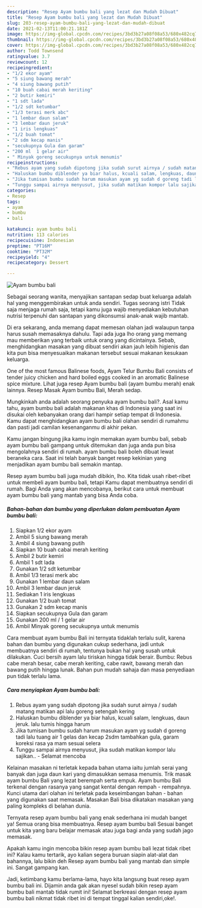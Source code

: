 ```yaml
---
description: "Resep Ayam bumbu bali yang lezat dan Mudah Dibuat"
title: "Resep Ayam bumbu bali yang lezat dan Mudah Dibuat"
slug: 203-resep-ayam-bumbu-bali-yang-lezat-dan-mudah-dibuat
date: 2021-02-13T11:00:21.181Z
image: https://img-global.cpcdn.com/recipes/3bd3b27a08f08a53/680x482cq70/ayam-bumbu-bali-foto-resep-utama.jpg
thumbnail: https://img-global.cpcdn.com/recipes/3bd3b27a08f08a53/680x482cq70/ayam-bumbu-bali-foto-resep-utama.jpg
cover: https://img-global.cpcdn.com/recipes/3bd3b27a08f08a53/680x482cq70/ayam-bumbu-bali-foto-resep-utama.jpg
author: Todd Townsend
ratingvalue: 3.7
reviewcount: 12
recipeingredient:
- "1/2 ekor ayam"
- "5 siung bawang merah"
- "4 siung bawang putih"
- "10 buah cabai merah keriting"
- "2 butir kemiri"
- "1 sdt lada"
- "1/2 sdt ketumbar"
- "1/3 terasi merk abc"
- "1 lembar daun salam"
- "3 lembar daun jeruk"
- "1 iris lengkuas"
- "1/2 buah tomat"
- "2 sdm kecap manis"
- "secukupnya Gula dan garam"
- "200 ml  1 gelar air"
- " Minyak goreng secukupnya untuk menumis"
recipeinstructions:
- "Rebus ayam yang sudah dipotong jika sudah surut airnya / sudah matang matikan api lalu goreng setengah kering"
- "Haluskan bumbu diblender ya biar halus, kcuali salam, lengkuas, daun jeruk. lalu tumis hingga harum"
- "Jika tumisan bumbu sudah harum masukan ayam yg sudah d goreng tadi lalu tuang air 1 gelas dan kecap 2sdm tambahkan gula, garam koreksi rasa ya mam sesuai selera"
- "Tunggu sampai airnya menyusut, jika sudah matikan kompor lalu sajikan.. Selamat mencoba"
categories:
- Resep
tags:
- ayam
- bumbu
- bali

katakunci: ayam bumbu bali 
nutrition: 113 calories
recipecuisine: Indonesian
preptime: "PT16M"
cooktime: "PT32M"
recipeyield: "4"
recipecategory: Dessert

---
```



![Ayam bumbu bali](https://img-global.cpcdn.com/recipes/3bd3b27a08f08a53/680x482cq70/ayam-bumbu-bali-foto-resep-utama.jpg)

Sebagai seorang wanita, menyajikan santapan sedap buat keluarga adalah hal yang menggembirakan untuk anda sendiri. Tugas seorang istri Tidak saja menjaga rumah saja, tetapi kamu juga wajib menyediakan kebutuhan nutrisi terpenuhi dan santapan yang dikonsumsi anak-anak wajib mantab.

Di era  sekarang, anda memang dapat memesan olahan jadi walaupun tanpa harus susah memasaknya dahulu. Tapi ada juga lho orang yang memang mau memberikan yang terbaik untuk orang yang dicintainya. Sebab, menghidangkan masakan yang dibuat sendiri akan jauh lebih higienis dan kita pun bisa menyesuaikan makanan tersebut sesuai makanan kesukaan keluarga. 

One of the most famous Balinese foods, Ayam Telur Bumbu Bali consists of tender juicy chicken and hard boiled eggs cooked in an aromatic Balinese spice mixture. Lihat juga resep Ayam bumbu bali (ayam bumbu merah) enak lainnya. Resep Masak Ayam bumbu Bali, Merah sedap.

Mungkinkah anda adalah seorang penyuka ayam bumbu bali?. Asal kamu tahu, ayam bumbu bali adalah makanan khas di Indonesia yang saat ini disukai oleh kebanyakan orang dari hampir setiap tempat di Indonesia. Kamu dapat menghidangkan ayam bumbu bali olahan sendiri di rumahmu dan pasti jadi camilan kesenanganmu di akhir pekan.

Kamu jangan bingung jika kamu ingin memakan ayam bumbu bali, sebab ayam bumbu bali gampang untuk ditemukan dan juga anda pun bisa mengolahnya sendiri di rumah. ayam bumbu bali boleh dibuat lewat beraneka cara. Saat ini telah banyak banget resep kekinian yang menjadikan ayam bumbu bali semakin mantap.

Resep ayam bumbu bali juga mudah dibikin, lho. Kita tidak usah ribet-ribet untuk membeli ayam bumbu bali, tetapi Kamu dapat membuatnya sendiri di rumah. Bagi Anda yang akan mencobanya, berikut cara untuk membuat ayam bumbu bali yang mantab yang bisa Anda coba.

<!--inarticleads1-->

##### Bahan-bahan dan bumbu yang diperlukan dalam pembuatan Ayam bumbu bali:

1. Siapkan 1/2 ekor ayam
1. Ambil 5 siung bawang merah
1. Ambil 4 siung bawang putih
1. Siapkan 10 buah cabai merah keriting
1. Ambil 2 butir kemiri
1. Ambil 1 sdt lada
1. Gunakan 1/2 sdt ketumbar
1. Ambil 1/3 terasi merk abc
1. Gunakan 1 lembar daun salam
1. Ambil 3 lembar daun jeruk
1. Sediakan 1 iris lengkuas
1. Gunakan 1/2 buah tomat
1. Gunakan 2 sdm kecap manis
1. Siapkan secukupnya Gula dan garam
1. Gunakan 200 ml / 1 gelar air
1. Ambil  Minyak goreng secukupnya untuk menumis


Cara membuat ayam bumbu Bali ini ternyata tidaklah terlalu sulit, karena bahan dan bumbu yang digunakan cukup sederhana, jadi untuk membuatnya sendiri di rumah, tentunya bukan hal yang susah untuk dilakukan. Cuci bersih ayam lalu tiriskan hingga tidak berair. Bumbu: Rebus cabe merah besar, cabe merah keriting, cabe rawit, bawang merah dan bawang putih hingga lunak. Bahan pun mudah sahaja dan masa penyediaan pun tidak terlalu lama. 

<!--inarticleads2-->

##### Cara menyiapkan Ayam bumbu bali:

1. Rebus ayam yang sudah dipotong jika sudah surut airnya / sudah matang matikan api lalu goreng setengah kering
1. Haluskan bumbu diblender ya biar halus, kcuali salam, lengkuas, daun jeruk. lalu tumis hingga harum
1. Jika tumisan bumbu sudah harum masukan ayam yg sudah d goreng tadi lalu tuang air 1 gelas dan kecap 2sdm tambahkan gula, garam koreksi rasa ya mam sesuai selera
1. Tunggu sampai airnya menyusut, jika sudah matikan kompor lalu sajikan.. - Selamat mencoba


Kelainan masakan ni terletak kepada bahan utama iaitu jumlah serai yang banyak dan juga daun kari yang dimasukkan semasa menumis. Trik masak ayam bumbu Bali yang lezat berempah serta empuk. Ayam bumbu Bali terkenal dengan rasanya yang sangat kental dengan rempah - rempahnya. Kunci utama dari olahan ini terletak pada keseimbangan bahan - bahan yang digunakan saat memasak. Masakan Bali bisa dikatakan masakan yang paling kompleks di belahan dunia. 

Ternyata resep ayam bumbu bali yang enak sederhana ini mudah banget ya! Semua orang bisa membuatnya. Resep ayam bumbu bali Sesuai banget untuk kita yang baru belajar memasak atau juga bagi anda yang sudah jago memasak.

Apakah kamu ingin mencoba bikin resep ayam bumbu bali lezat tidak ribet ini? Kalau kamu tertarik, ayo kalian segera buruan siapin alat-alat dan bahannya, lalu bikin deh Resep ayam bumbu bali yang mantab dan simple ini. Sangat gampang kan. 

Jadi, ketimbang kamu berlama-lama, hayo kita langsung buat resep ayam bumbu bali ini. Dijamin anda gak akan nyesel sudah bikin resep ayam bumbu bali mantab tidak rumit ini! Selamat berkreasi dengan resep ayam bumbu bali nikmat tidak ribet ini di tempat tinggal kalian sendiri,oke!.


